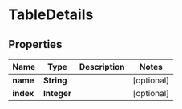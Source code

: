 

# TableDetails


## Properties

| Name | Type | Description | Notes |
|------------ | ------------- | ------------- | -------------|
|**name** | **String** |  |  [optional] |
|**index** | **Integer** |  |  [optional] |



